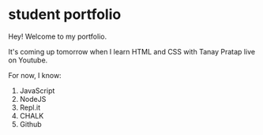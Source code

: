 # student portfolio

Hey! Welcome to my portfolio.

It's coming up tomorrow when I learn HTML and CSS with Tanay Pratap live on Youtube.

For now, I know:

1. JavaScript
2. NodeJS
3. Repl.it
4. CHALK
5. Github

